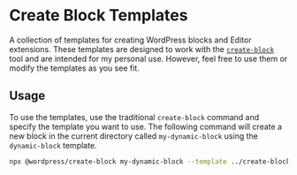 # Create Block Templates

A collection of templates for creating WordPress blocks and Editor extensions. These templates are designed to work with the [`create-block`](https://developer.wordpress.org/block-editor/reference-guides/packages/packages-create-block/) tool and are intended for my personal use. However, feel free to use them or modify the templates as you see fit.

## Usage

To use the templates, use the traditional `create-block` command and specify the template you want to use. The following command will create a new block in the current directory called `my-dynamic-block` using the `dynamic-block` template.

```bash
npx @wordpress/create-block my-dynamic-block --template ../create-block-templates/templates/dynamic-block
```
